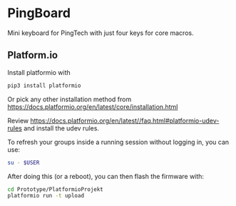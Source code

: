 # PingBoard

Mini keyboard for PingTech with just four keys for core macros.

## Platform.io

Install platformio with

```bash
pip3 install platformio
```

Or pick any other installation method from https://docs.platformio.org/en/latest/core/installation.html

Review https://docs.platformio.org/en/latest//faq.html#platformio-udev-rules and install the udev rules.

To refresh your groups inside a running session without logging in, you can use:

```bash
su - $USER
```

After doing this (or a reboot), you can then flash the firmware with:

```bash
cd Prototype/PlatformioProjekt
platformio run -t upload
```
